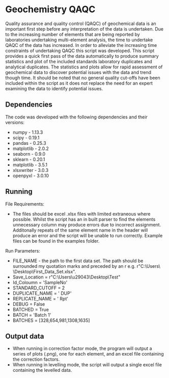 # Geochemistry QAQC

Quality assurance and quality control (QAQC) of geochemical data is an important first step before any interpretation of the data is undertaken. Due to the increasing number of elements that are being reported by laboratories undertaking multi-element analysis, the time to undertake QAQC of the data has increased. In order to alleviate the increasing time constraints of undertaking QAQC this script was developed. This script provides a quick first pass of the data automatically to produce summary statistics and plot of the included standards laboratory duplicates and analytical duplicates. The statistics and plots allow for rapid assessment of geochemical data to discover potential issues with the data and trend though time. It should be noted that no general quality cut-offs have been included within the script as it does not replace the need for an expert examining the data to identify potential issues. 

## Dependencies
The code was developed with the following dependencies and their versions:
* numpy - 1.13.3
* scipy - 0.19.1
* pandas - 0.25.3
* matplotlib - 2.0.2
* seaborn - 0.9.0
* sklearn - 0.20.1
* matplotlib - 3.5.1
* xlsxwriter - 3.0.3
* openpyxl - 3.0.10

## Running
File Requirements: 
* The files should be excel .xlsx files with limited extraneous where possible. Whilst the script has an in built parser to find the elements unnecessary column may produce errors due to incorrect assignment. Additonally repeats of the same element name in the header will produce an error and the script will be unable to run correctly. Example files can be found in the examples folder.

Run Parameters:
* FILE_NAME - the path to the first data set. The path should be surrounded my quotation marks and preceded by an r e.g.  r"C:\Users\ \Desktop\First_Data_Set.xlsx".
* Save_Location = r"C:\Users\u29043\Desktop\Test"
* Id_Coloumn = 'SampleNo'
* STANDARD_CUTOFF = 2
* DUPLICATE_NAME = ' DUP'
* REPLICATE_NAME = ' Rpt'
* DEBUG = False
* BATCHED = True
* BATCH = 'Batch 1'
* BATCHES = [328,654,981,1308,1635]

## Output data

* When running in correction factor mode, the program will output a series of plots (.png), one for each element, and an excel file containing the correction factors. 
* When running in levelling mode, the script will output a single excel file containing the levelled data.

